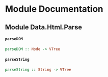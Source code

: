 # Module Documentation

## Module Data.Html.Parse

#### `parseDOM`

``` purescript
parseDOM :: Node -> VTree
```


#### `parseString`

``` purescript
parseString :: String -> VTree
```




